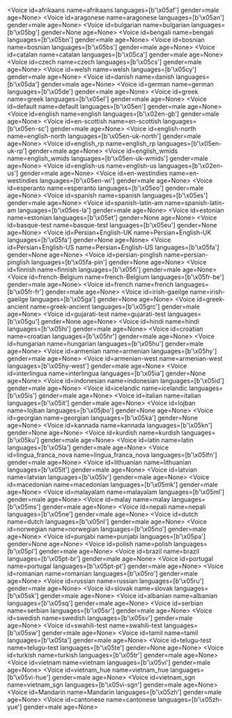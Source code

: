 <Voice id=afrikaans
          name=afrikaans
          languages=[b'\x05af']
          gender=male
          age=None>
<Voice id=aragonese
          name=aragonese
          languages=[b'\x05an']
          gender=male
          age=None>
<Voice id=bulgarian
          name=bulgarian
          languages=[b'\x05bg']
          gender=None
          age=None>
<Voice id=bengali
          name=bengali
          languages=[b'\x05bn']
          gender=male
          age=None>
<Voice id=bosnian
          name=bosnian
          languages=[b'\x05bs']
          gender=male
          age=None>
<Voice id=catalan
          name=catalan
          languages=[b'\x05ca']
          gender=male
          age=None>
<Voice id=czech
          name=czech
          languages=[b'\x05cs']
          gender=male
          age=None>
<Voice id=welsh
          name=welsh
          languages=[b'\x05cy']
          gender=male
          age=None>
<Voice id=danish
          name=danish
          languages=[b'\x05da']
          gender=male
          age=None>
<Voice id=german
          name=german
          languages=[b'\x05de']
          gender=male
          age=None>
<Voice id=greek
          name=greek
          languages=[b'\x05el']
          gender=male
          age=None>
<Voice id=default
          name=default
          languages=[b'\x05en']
          gender=male
          age=None>
<Voice id=english
          name=english
          languages=[b'\x02en-gb']
          gender=male
          age=None>
<Voice id=en-scottish
          name=en-scottish
          languages=[b'\x05en-sc']
          gender=male
          age=None>
<Voice id=english-north
          name=english-north
          languages=[b'\x05en-uk-north']
          gender=male
          age=None>
<Voice id=english_rp
          name=english_rp
          languages=[b'\x05en-uk-rp']
          gender=male
          age=None>
<Voice id=english_wmids
          name=english_wmids
          languages=[b'\x05en-uk-wmids']
          gender=male
          age=None>
<Voice id=english-us
          name=english-us
          languages=[b'\x02en-us']
          gender=male
          age=None>
<Voice id=en-westindies
          name=en-westindies
          languages=[b'\x05en-wi']
          gender=male
          age=None>
<Voice id=esperanto
          name=esperanto
          languages=[b'\x05eo']
          gender=male
          age=None>
<Voice id=spanish
          name=spanish
          languages=[b'\x05es']
          gender=male
          age=None>
<Voice id=spanish-latin-am
          name=spanish-latin-am
          languages=[b'\x05es-la']
          gender=male
          age=None>
<Voice id=estonian
          name=estonian
          languages=[b'\x05et']
          gender=None
          age=None>
<Voice id=basque-test
          name=basque-test
          languages=[b'\x05eu']
          gender=None
          age=None>
<Voice id=Persian+English-UK
          name=Persian+English-UK
          languages=[b'\x05fa']
          gender=None
          age=None>
<Voice id=Persian+English-US
          name=Persian+English-US
          languages=[b'\x05fa']
          gender=None
          age=None>
<Voice id=persian-pinglish
          name=persian-pinglish
          languages=[b'\x05fa-pin']
          gender=None
          age=None>
<Voice id=finnish
          name=finnish
          languages=[b'\x05fi']
          gender=male
          age=None>
<Voice id=french-Belgium
          name=french-Belgium
          languages=[b'\x05fr-be']
          gender=male
          age=None>
<Voice id=french
          name=french
          languages=[b'\x05fr-fr']
          gender=male
          age=None>
<Voice id=irish-gaeilge
          name=irish-gaeilge
          languages=[b'\x05ga']
          gender=None
          age=None>
<Voice id=greek-ancient
          name=greek-ancient
          languages=[b'\x05grc']
          gender=male
          age=None>
<Voice id=gujarati-test
          name=gujarati-test
          languages=[b'\x05gu']
          gender=None
          age=None>
<Voice id=hindi
          name=hindi
          languages=[b'\x05hi']
          gender=male
          age=None>
<Voice id=croatian
          name=croatian
          languages=[b'\x05hr']
          gender=male
          age=None>
<Voice id=hungarian
          name=hungarian
          languages=[b'\x05hu']
          gender=male
          age=None>
<Voice id=armenian
          name=armenian
          languages=[b'\x05hy']
          gender=male
          age=None>
<Voice id=armenian-west
          name=armenian-west
          languages=[b'\x05hy-west']
          gender=male
          age=None>
<Voice id=interlingua
          name=interlingua
          languages=[b'\x05ia']
          gender=None
          age=None>
<Voice id=indonesian
          name=indonesian
          languages=[b'\x05id']
          gender=male
          age=None>
<Voice id=icelandic
          name=icelandic
          languages=[b'\x05is']
          gender=male
          age=None>
<Voice id=italian
          name=italian
          languages=[b'\x05it']
          gender=male
          age=None>
<Voice id=lojban
          name=lojban
          languages=[b'\x05jbo']
          gender=None
          age=None>
<Voice id=georgian
          name=georgian
          languages=[b'\x05ka']
          gender=None
          age=None>
<Voice id=kannada
          name=kannada
          languages=[b'\x05kn']
          gender=None
          age=None>
<Voice id=kurdish
          name=kurdish
          languages=[b'\x05ku']
          gender=male
          age=None>
<Voice id=latin
          name=latin
          languages=[b'\x05la']
          gender=male
          age=None>
<Voice id=lingua_franca_nova
          name=lingua_franca_nova
          languages=[b'\x05lfn']
          gender=male
          age=None>
<Voice id=lithuanian
          name=lithuanian
          languages=[b'\x05lt']
          gender=male
          age=None>
<Voice id=latvian
          name=latvian
          languages=[b'\x05lv']
          gender=male
          age=None>
<Voice id=macedonian
          name=macedonian
          languages=[b'\x05mk']
          gender=male
          age=None>
<Voice id=malayalam
          name=malayalam
          languages=[b'\x05ml']
          gender=male
          age=None>
<Voice id=malay
          name=malay
          languages=[b'\x05ms']
          gender=male
          age=None>
<Voice id=nepali
          name=nepali
          languages=[b'\x05ne']
          gender=male
          age=None>
<Voice id=dutch
          name=dutch
          languages=[b'\x05nl']
          gender=male
          age=None>
<Voice id=norwegian
          name=norwegian
          languages=[b'\x05no']
          gender=male
          age=None>
<Voice id=punjabi
          name=punjabi
          languages=[b'\x05pa']
          gender=None
          age=None>
<Voice id=polish
          name=polish
          languages=[b'\x05pl']
          gender=male
          age=None>
<Voice id=brazil
          name=brazil
          languages=[b'\x05pt-br']
          gender=male
          age=None>
<Voice id=portugal
          name=portugal
          languages=[b'\x05pt-pt']
          gender=male
          age=None>
<Voice id=romanian
          name=romanian
          languages=[b'\x05ro']
          gender=male
          age=None>
<Voice id=russian
          name=russian
          languages=[b'\x05ru']
          gender=male
          age=None>
<Voice id=slovak
          name=slovak
          languages=[b'\x05sk']
          gender=male
          age=None>
<Voice id=albanian
          name=albanian
          languages=[b'\x05sq']
          gender=male
          age=None>
<Voice id=serbian
          name=serbian
          languages=[b'\x05sr']
          gender=male
          age=None>
<Voice id=swedish
          name=swedish
          languages=[b'\x05sv']
          gender=male
          age=None>
<Voice id=swahili-test
          name=swahili-test
          languages=[b'\x05sw']
          gender=male
          age=None>
<Voice id=tamil
          name=tamil
          languages=[b'\x05ta']
          gender=male
          age=None>
<Voice id=telugu-test
          name=telugu-test
          languages=[b'\x05te']
          gender=None
          age=None>
<Voice id=turkish
          name=turkish
          languages=[b'\x05tr']
          gender=male
          age=None>
<Voice id=vietnam
          name=vietnam
          languages=[b'\x05vi']
          gender=male
          age=None>
<Voice id=vietnam_hue
          name=vietnam_hue
          languages=[b'\x05vi-hue']
          gender=male
          age=None>
<Voice id=vietnam_sgn
          name=vietnam_sgn
          languages=[b'\x05vi-sgn']
          gender=male
          age=None>
<Voice id=Mandarin
          name=Mandarin
          languages=[b'\x05zh']
          gender=male
          age=None>
<Voice id=cantonese
          name=cantonese
          languages=[b'\x05zh-yue']
          gender=male
          age=None>
